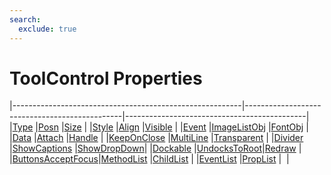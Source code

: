 ```yaml
---
search:
  exclude: true
---
```


<h1 class="heading"><span class="name">ToolControl Properties</span></h1>

|---------------------------------------------------------|-----------------------------------------------|---------------------------------------------|
|[Type](../properties/type.md)                            |[Posn](../properties/posn.md)                  |[Size](../properties/size.md)                |
|[Style](../properties/style.md)                          |[Align](../properties/align.md)                |[Visible](../properties/visible.md)          |
|[Event](../properties/event.md)                          |[ImageListObj](../properties/imagelistobj.md)  |[FontObj](../properties/fontobj.md)          |
|[Data](../properties/data.md)                            |[Attach](../properties/attach.md)              |[Handle](../properties/handle.md)            |
|[KeepOnClose](../properties/keeponclose.md)              |[MultiLine](../properties/multiline.md)        |[Transparent](../properties/transparent.md)  |
|[Divider](../properties/divider.md)                      |[ShowCaptions](../properties/showcaptions.md)  |[ShowDropDown](../properties/showdropdown.md)|
|[Dockable](../properties/dockable.md)                    |[UndocksToRoot](../properties/undockstoroot.md)|[Redraw](../properties/redraw.md)            |
|[ButtonsAcceptFocus](../properties/buttonsacceptfocus.md)|[MethodList](../properties/methodlist.md)      |[ChildList](../properties/childlist.md)      |
|[EventList](../properties/eventlist.md)                  |[PropList](../properties/proplist.md)          |&nbsp;                                       |
